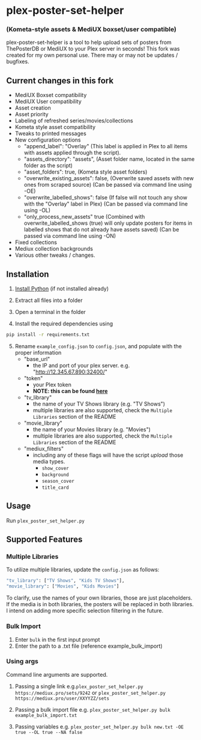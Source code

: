 # plex-poster-set-helper 

### (Kometa-style assets & MediUX boxset/user compatible)

plex-poster-set-helper is a tool to help upload sets of posters from ThePosterDB or MediUX to your Plex server in seconds!
This fork was created for my own personal use. There may or may not be updates / bugfixes.

## Current changes in this fork
   - MediUX Boxset compatibility
   - MediUX User compatibility
   - Asset creation
   - Asset priority
   - Labeling of refreshed series/movies/collections
   - Kometa style asset compatibility
   - Tweaks to printed messages
   - New configuration options
        - "append_label": "Overlay" (This label is applied in Plex to all items with assets applied through the script).
        - "assets_directory": "assets", (Asset folder name, located in the same folder as the script)
        - "asset_folders": true, (Kometa style asset folders)
        - "overwrite_existing_assets": false, (Overwrite saved assets with new ones from scraped source) (Can be passed via command line using -OE)
        - "overwrite_labelled_shows": false (If false will not touch any show with the "Overlay" label in Plex) (Can be passed via command line using -OL)
        - "only_process_new_assets" true (Combined with overwrite_labelled_shows (true) will only update posters for items in labelled shows that do not already have assets saved) (Can be passed via command line using -ON)
   - Fixed collections
   - Mediux collection backgrounds
   - Various other tweaks / changes.

## Installation

1. [Install Python](https://www.python.org/downloads/) (if not installed already)

2. Extract all files into a folder

3. Open a terminal in the folder

4. Install the required dependencies using

```bash
pip install -r requirements.txt
```

5. Rename `example_config.json` to `config.json`, and populate with the proper information
   - "base_url"
        - the IP and port of your plex server. e.g. "http://12.345.67.890:32400/"
   - "token"
        - your Plex token
        - **NOTE: this can be found [here](https://support.plex.tv/articles/204059436-finding-an-authentication-token-x-plex-token/)**
   - "tv_library"
        - the name of your TV Shows library (e.g. "TV Shows")
        - multiple libraries are also supported, check the `Multiple Libraries` section of the README
    - "movie_library"
        - the name of your Movies library (e.g. "Movies")
        - multiple libraries are also supported, check the `Multiple Libraries` section of the README
    - "mediux_filters"
        - including any of these flags will have the script *upload* those media types.
          - `show_cover`
          - `background`
          - `season_cover`
          - `title_card`

## Usage

Run `plex_poster_set_helper.py`

## Supported Features
### Multiple Libraries

To utilize multiple libraries, update the `config.json` as follows:

```bash
"tv_library": ["TV Shows", "Kids TV Shows"],
"movie_library": ["Movies", "Kids Movies"]
```

To clarify, use the names of your own libraries, those are just placeholders. If the media is in both libraries, the posters will be replaced in both libraries. I intend on adding more specific selection filtering in the future.

### Bulk Import

1. Enter `bulk` in the first input prompt
2. Enter the path to a .txt file (reference example_bulk_import)

### Using args
Command line arguments are supported.

1. Passing a single link e.g.`plex_poster_set_helper.py https://mediux.pro/sets/9242` or `plex_poster_set_helper.py https://mediux.pro/user/XXYYZZ/sets`

2. Passing a bulk import file e.g. `plex_poster_set_helper.py bulk example_bulk_import.txt`

3. Passing variables e.g. `plex_poster_set_helper.py bulk new.txt -OE true --OL true --NA false`
